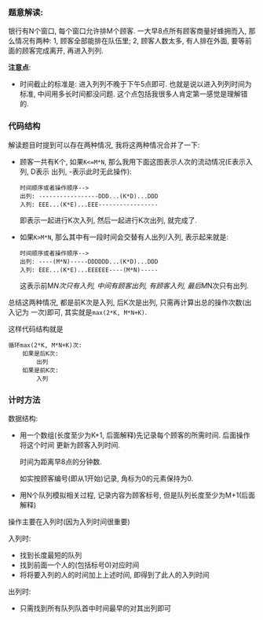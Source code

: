 <!-- date and tags in the next two lines
2018-04-28 15:17:51 +0800
queue
-->

### 题意解读:

银行有N个窗口, 每个窗口允许排M个顾客. 一大早8点所有顾客商量好蜂拥而入,
那么情况有两种: 1, 顾客全部能排在队伍里; 2, 顾客人数太多, 有人排在外面,
要等前面的顾客完成离开, 再进入列列.

**注意点**:

- 时间截止的标准是: 进入列列不晚于下午5点即可. 也就是说以进入列列时间为标准,
  中间用多长时间都没问题. 这个点包括我很多人肯定第一感觉是理解错的.

### 代码结构

解读题目时提到可以存在两种情况, 我将这两种情况合并了一下:

- 顾客一共有K个, 如果`K<=M*N`, 那么我用下面这图表示人次的流动情况(E表示入列, D表示
出列, -表示此时无此操作):

  ```
  时间顺序或者操作顺序-->
  出列: -----------------DDD...(K*D)...DDD
  入列: EEE...(K*E)...EEE-----------------
  ```

  即表示一起进行K次入列, 然后一起进行K次出列, 就完成了.

- 如果`K>M*N`, 那么其中有一段时间会交替有人出列/入列, 表示起来就是:

  ```
  时间顺序或者操作顺序-->
  出列: ----(M*N)-----DDDDDD...(K*D)...DDD
  入列: EEE...(K*E)...EEEEEE----(M*N)-----
  ```

  这表示前M*N次只有入列, 中间有顾客出列, 有顾客入列, 最后M*N次只有出列.

总结这两种情况, 都是前K次是入列, 后K次是出列, 只需再计算出总的操作次数(出入记为
一次)即可, 其实就是`max(2*K, M*N+K)`.

这样代码结构就是

```
循环max(2*K, M*N+K)次:
    如果是后K次:
        出列
    如果是前K次:
        入列
```

### 计时方法

数据结构:

- 用一个数组(长度至少为K+1, 后面解释)先记录每个顾客的所需时间. 后面操作将这个时间
  更新为顾客入列时间.

  时间为距离早8点的分钟数.

  如实按顾客编号(即从1开始)记录, 角标为0的元素保持为0.

- 用N个队列模拟相关过程, 记录内容为顾客标号, 但是队列长度至少为M+1(后面解释)

操作主要在入列时(因为入列时间很重要)

入列时:

- 找到长度最短的队列
- 找到前面一个人的(包括标号0)对应时间
- 将将要入列的人的时间加上上述时间, 即得到了此人的入列时间

出列时:

- 只需找到所有队列队首中时间最早的对其出列即可
